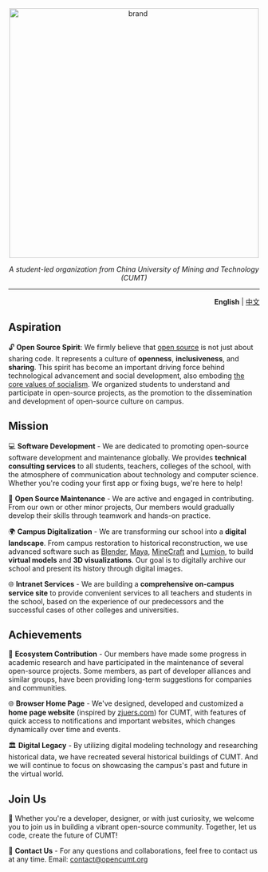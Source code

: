<div align="center">
  <a href="https://github.com/OpenCUMT">
    <img src="https://cdn.jsdelivr.net/gh/opencumt/.github@main/assets/brand.png" alt="brand" style="width: 500px" />
  </a>
  <p><em>A student-led organization from China University of Mining and Technology (CUMT)</em></p>
</div>

---
<div align="right">

**English** | [中文](https://github.com/OpenCUMT/.github/blob/main/profile/README_zh-cn.md)
</div>

## Aspiration

🔓 **Open Source Spirit**: We firmly believe that [open source](https://en.wikipedia.org/wiki/Open_source) is not just about sharing code. It represents a culture of **openness**, **inclusiveness**, and **sharing**. This spirit has become an important driving force behind technological advancement and social development, also emboding [the core values of socialism](https://en.wikipedia.org/wiki/Core_Socialist_Values). We organized students to understand and participate in open-source projects, as the promotion to the dissemination and development of open-source culture on campus.

## Mission

💻 **Software Development** - We are dedicated to promoting open-source software development and maintenance globally. We provides **technical consulting services** to all students, teachers, colleges of the school, with the atmosphere of communication about technology and computer science. Whether you're coding your first app or fixing bugs, we're here to help!

🔧 **Open Source Maintenance** - We are active and engaged in contributing. From our own or other minor projects, Our members would gradually develop their skills through teamwork and hands-on practice.

🌍 **Campus Digitalization** - We are transforming our school into a **digital landscape**. From campus restoration to historical reconstruction, we use advanced software such as [Blender](https://www.blender.org/), [Maya](https://www.autodesk.com/products/maya/overview), [MineCraft](https://www.minecraft.net/) and [Lumion](https://lumion.com/), to build **virtual models** and **3D visualizations**. Our goal is to digitally archive our school and present its history through digital images.

🌐 **Intranet Services** - We are building a **comprehensive on-campus service site** to provide convenient services to all teachers and students in the school, based on the experience of our predecessors and the successful cases of other colleges and universities.

## Achievements

🌱 **Ecosystem Contribution** - Our members have made some progress in academic research and have participated in the maintenance of several open-source projects. Some members, as part of developer alliances and similar groups, have been providing long-term suggestions for companies and communities.

🌐 **Browser Home Page** - We've designed, developed and customized a **home page website** (inspired by [zjuers.com](https://zjuers.com)) for CUMT, with features of quick access to notifications and important websites, which changes dynamically over time and events.

🏛️ **Digital Legacy** - By utilizing digital modeling technology and researching historical data, we have recreated several historical buildings of CUMT. And we will continue to focus on showcasing the campus's past and future in the virtual world.

## Join Us

📢 Whether you're a developer, designer, or with just curiosity, we welcome you to join us in building a vibrant open-source community. Together, let us code, create the future of CUMT!

🌟 **Contact Us** - For any questions and collaborations, feel free to contact us at any time. Email: <contact@opencumt.org>
